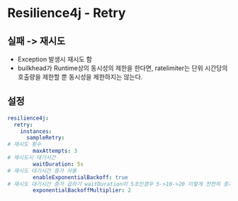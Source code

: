 # Resilience4j - Retry

## 실패 -> 재시도
- Exception 발생시 재시도 함
- builkhead가 Runtime상의 동시성의 제한을 한다면, ratelimiter는 단위 시간당의 호출량을 제한할 뿐 동시성을 제한하지는 않는다.


## 설정
```yaml
resilience4j:
  retry:
    instances:
      sampleRetry:
# 재시도 횟수
        maxAttempts: 3
# 재시도시 대기시간
        waitDuration: 5s
# 재시도 대기시간 증가 사용        
        enableExponentialBackoff: true
# 재시도 대기시간 증가 곱하기 waitDuration이 5초인경우 5->10->20 이렇게 천천히 증가
        exponentialBackoffMultiplier: 2

```
